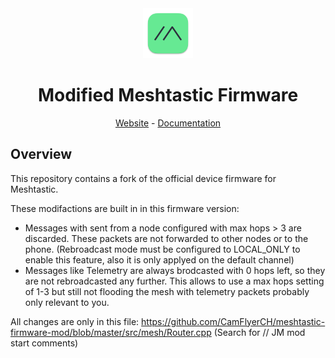 <div align="center" markdown="1">

<img src=".github/meshtastic_logo.png" alt="Meshtastic Logo" width="80"/>
<h1>Modified Meshtastic Firmware</h1>

</div>

</div>

<div align="center">
	<a href="https://meshtastic.org">Website</a>
	-
	<a href="https://meshtastic.org/docs/">Documentation</a>
</div>

## Overview

This repository contains a fork of the official device firmware for Meshtastic. 

These modifactions are built in in this firmware version:
- Messages with sent from a node configured with max hops > 3 are discarded. These packets are not forwarded to other nodes or to the phone. (Rebroadcast mode must be configured to LOCAL_ONLY to enable this feature, also it is only applyed on the default channel)
- Messages like Telemetry are always brodcasted with 0 hops left, so they are not rebroadcasted any further. This allows to use a max hops setting of 1-3 but still not flooding the mesh with telemetry packets probably only relevant to you.

All changes are only in this file: https://github.com/CamFlyerCH/meshtastic-firmware-mod/blob/master/src/mesh/Router.cpp   (Search for // JM mod start comments)

